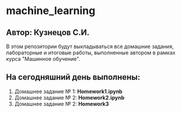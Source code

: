 # machine_learning
## Автор: Кузнецов С.И.

В этом репозитории будут выкладываться все домашние задания, лабораторные и итоговые работы, выполненные автором в рамках курса "Машинное обучение".

## На сегодняшний день выполнены:
1. Домашнее задание № 1: **Homework1.ipynb**
2. Домашнее задание № 2: **Homework2.ipynb**
3. Домашнее задание № 2: **Homework3**
